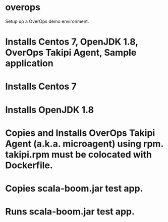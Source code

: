 # overops
Setup up a OverOps demo environment.

# Installs Centos 7, OpenJDK 1.8, OverOps Takipi Agent, Sample application

# Installs Centos 7
# Installs OpenJDK 1.8
# Copies and Installs OverOps Takipi Agent (a.k.a. microagent) using rpm. takipi.rpm must be colocated with Dockerfile.
# Copies scala-boom.jar test app.
# Runs scala-boom.jar test app.

